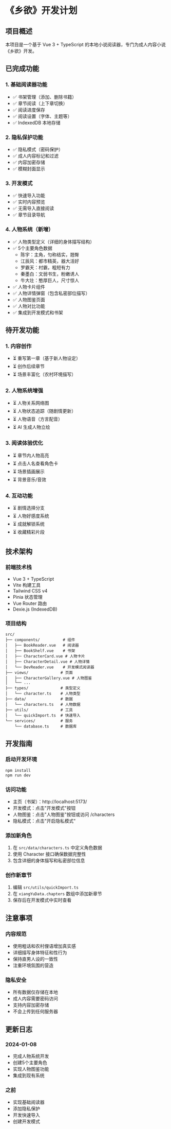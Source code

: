 # 《乡欲》开发计划

## 项目概述
本项目是一个基于 Vue 3 + TypeScript 的本地小说阅读器，专门为成人内容小说《乡欲》开发。

## 已完成功能

### 1. 基础阅读器功能
- ✅ 书架管理（添加、删除书籍）
- ✅ 章节阅读（上下章切换）
- ✅ 阅读进度保存
- ✅ 阅读设置（字体、主题等）
- ✅ IndexedDB 本地存储

### 2. 隐私保护功能
- ✅ 隐私模式（密码保护）
- ✅ 成人内容标记和过滤
- ✅ 内容加密存储
- ✅ 模糊封面显示

### 3. 开发模式
- ✅ 快速导入功能
- ✅ 实时内容预览
- ✅ 无需导入直接阅读
- ✅ 章节目录导航

### 4. 人物系统（新增）
- ✅ 人物类型定义（详细的身体描写结构）
- ✅ 5个主要角色数据
  - 陈宇：主角，匀称结实，翘臀
  - 江辰风：都市精英，器大活好
  - 罗霸天：村霸，粗短有力
  - 秦墨白：文弱书生，粉嫩诱人
  - 牛大壮：憨厚巨人，尺寸惊人
- ✅ 人物卡片组件
- ✅ 人物详情弹窗（包含私密部位描写）
- ✅ 人物图鉴页面
- ✅ 人物对比功能
- ✅ 集成到开发模式和书架

## 待开发功能

### 1. 内容创作
- ⏳ 重写第一章（基于新人物设定）
- ⏳ 创作后续章节
- ⏳ 场景丰富化（农村环境描写）

### 2. 人物系统增强
- ⏳ 人物关系网络图
- ⏳ 人物状态追踪（随剧情更新）
- ⏳ 人物语音（方言配音）
- ⏳ AI 生成人物立绘

### 3. 阅读体验优化
- ⏳ 章节内人物高亮
- ⏳ 点击人名查看角色卡
- ⏳ 场景插画展示
- ⏳ 背景音乐/音效

### 4. 互动功能
- ⏳ 剧情选择分支
- ⏳ 人物好感度系统
- ⏳ 成就解锁系统
- ⏳ 收藏精彩片段

## 技术架构

### 前端技术栈
- Vue 3 + TypeScript
- Vite 构建工具
- Tailwind CSS v4
- Pinia 状态管理
- Vue Router 路由
- Dexie.js (IndexedDB)

### 项目结构
```
src/
├── components/          # 组件
│   ├── BookReader.vue   # 阅读器
│   ├── BookShelf.vue    # 书架
│   ├── CharacterCard.vue # 人物卡片
│   ├── CharacterDetail.vue # 人物详情
│   └── DevReader.vue    # 开发模式阅读器
├── views/              # 页面
│   ├── CharacterGallery.vue # 人物图鉴
│   └── ...
├── types/              # 类型定义
│   └── character.ts    # 人物类型
├── data/               # 数据
│   └── characters.ts   # 人物数据
├── utils/              # 工具
│   └── quickImport.ts  # 快速导入
└── services/           # 服务
    └── database.ts     # 数据库

```

## 开发指南

### 启动开发环境
```bash
npm install
npm run dev
```

### 访问功能
- 主页（书架）：http://localhost:5173/
- 开发模式：点击"开发模式"按钮
- 人物图鉴：点击"人物图鉴"按钮或访问 /characters
- 隐私模式：点击"开启隐私模式"

### 添加新角色
1. 在 `src/data/characters.ts` 中定义角色数据
2. 使用 Character 接口确保数据完整性
3. 包含详细的身体描写和私密部位信息

### 创作新章节
1. 编辑 `src/utils/quickImport.ts`
2. 在 `xiangYuData.chapters` 数组中添加新章节
3. 保存后在开发模式中实时查看

## 注意事项

### 内容规范
- 使用粗话和农村俚语增加真实感
- 详细描写身体特征和性行为
- 保持直男人设的一致性
- 注重环境氛围的营造

### 隐私安全
- 所有数据仅存储在本地
- 成人内容需要密码访问
- 支持内容加密存储
- 不会上传到任何服务器

## 更新日志

### 2024-01-08
- 完成人物系统开发
- 创建5个主要角色
- 实现人物图鉴功能
- 集成到现有系统

### 之前
- 实现基础阅读器
- 添加隐私保护
- 开发快速导入
- 创建开发模式